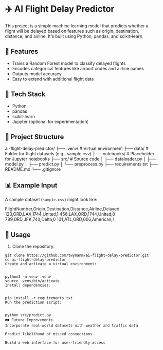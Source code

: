 # ✈️ AI Flight Delay Predictor

This project is a simple machine learning model that predicts whether a flight will be delayed based on features such as origin, destination, distance, and airline. It's built using Python, pandas, and scikit-learn.

## 🚀 Features

- Trains a Random Forest model to classify delayed flights
- Encodes categorical features like airport codes and airline names
- Outputs model accuracy
- Easy to extend with additional flight data

## 🧠 Tech Stack

- Python
- pandas
- scikit-learn
- Jupyter (optional for experimentation)

## 📁 Project Structure

ai-flight-delay-predictor/
├── .venv/ # Virtual environment
├── data/ # Folder for flight datasets (e.g., sample.csv)
├── notebooks/ # Placeholder for Jupyter notebooks
├── src/ # Source code
│ ├── dataloader.py
│ ├── model.py
│ ├── predict.py
│ └── preprocess.py
├── requirements.txt
├── README.md
└── .gitignore

## 📊 Example Input

A sample dataset (`sample.csv`) might look like:

FlightNumber,Origin,Destination,Distance,Airline,Delayed
123,ORD,LAX,1744,United,1
456,LAX,ORD,1744,United,0
789,ORD,JFK,740,Delta,0
101,ATL,ORD,606,American,1

## 🔧 Usage

1. Clone the repository:

```
git clone https://github.com/twymanm/ai-flight-delay-predictor.git
cd ai-flight-delay-predictor
Create and activate a virtual environment:


python3 -m venv .venv
source .venv/bin/activate
Install dependencies:


pip install -r requirements.txt
Run the prediction script:


python src/predict.py
🛤️ Future Improvements
Incorporate real-world datasets with weather and traffic data

Predict likelihood of missed connections

Build a web interface for user-friendly access
```
